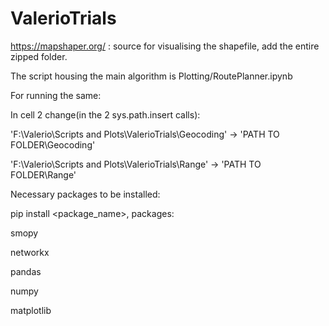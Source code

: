 # ValerioTrials

https://mapshaper.org/ : source for visualising the shapefile, add the entire zipped folder.

The script housing the main algorithm is Plotting/RoutePlanner.ipynb

For running the same:

In cell 2 change(in the 2 sys.path.insert calls):

'F:\\Valerio\\Scripts and Plots\\ValerioTrials\\Geocoding' -> 'PATH TO FOLDER\\Geocoding'

'F:\\Valerio\\Scripts and Plots\\ValerioTrials\\Range' -> 'PATH TO FOLDER\\Range'

Necessary packages to be installed:

pip install <package_name>, packages:

smopy

networkx

pandas

numpy

matplotlib
